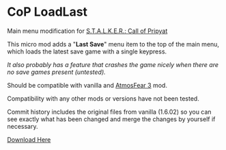 # CoP LoadLast
Main menu modification for [S.T.A.L.K.E.R.: Call of Pripyat](https://en.wikipedia.org/wiki/S.T.A.L.K.E.R.:_Call_of_Pripyat)

This micro mod adds a "**Last Save**" menu item to the top of the main menu, which loads the latest save game with a single keypress. 

*It also probably has a feature that crashes the game nicely when there are no save games present (untested).*

Should be compatible with vanilla and [AtmosFear 3](https://www.moddb.com/mods/atmosfear-for-call-of-pripyat/downloads/atmosfear-3-for-cop) mod.

Compatibility with any other mods or versions have not been tested.

Commit history includes the original files from vanilla (1.6.02) so you can see exactly what has been changed and merge the changes by yourself if necessary.

[Download Here](https://github.com/Ishmaeel/cop-loadlast/releases)
